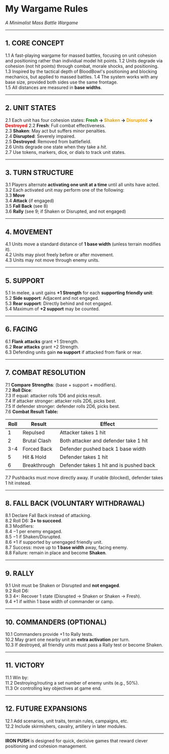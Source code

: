 # My Wargame Rules
*A Minimalist Mass Battle Wargame*

---

## 1. CORE CONCEPT  
1.1 A fast-playing wargame for massed battles, focusing on unit cohesion and positioning rather than individual model hit points.
1.2 Units degrade via cohesion (not hit points) through combat, morale shocks, and positioning.  
1.3 Inspired by the tactical depth of BloodBowl's positioning and blocking mechanics, but applied to massed battles.
1.4 The system works with any base size, provided both sides use the same frontage.  
1.5 All distances are measured in **base widths**.

---

## 2. UNIT STATES  
2.1 Each unit has four cohesion states:
**<span style="color:green">Fresh</span> → <span style="color:goldenrod">Shaken</span> → <span style="color:orange">Disrupted</span> → <span style="color:red">Destroyed</span>**
2.2 **Fresh**: Full combat effectiveness.  
2.3 **Shaken**: May act but suffers minor penalties.  
2.4 **Disrupted**: Severely impaired.  
2.5 **Destroyed**: Removed from battlefield.  
2.6 Units degrade one state when they take a *hit*.  
2.7 Use tokens, markers, dice, or dials to track unit states.

---

## 3. TURN STRUCTURE  
3.1 Players alternate **activating one unit at a time** until all units have acted.  
3.2 Each activated unit may perform one of the following:  
3.3 **Move**  
3.4 **Attack** (if engaged)  
3.5 **Fall Back** (see 8)  
3.6 **Rally** (see 9; if Shaken or Disrupted, and not engaged)

---

## 4. MOVEMENT  
4.1 Units move a standard distance of **1 base width** (unless terrain modifies it).  
4.2 Units may pivot freely before or after movement.  
4.3 Units may not move through enemy units.

---

## 5. SUPPORT  
5.1 In melee, a unit gains **+1 Strength** for each **supporting friendly unit**:  
5.2 **Side support**: Adjacent and not engaged.  
5.3 **Rear support**: Directly behind and not engaged.  
5.4 Maximum of **+2 support** may be counted.

---

## 6. FACING  
6.1 **Flank attacks** grant +1 Strength.  
6.2 **Rear attacks** grant +2 Strength.  
6.3 Defending units gain **no support** if attacked from flank or rear.

---

## 7. COMBAT RESOLUTION  
7.1 **Compare Strengths**: (base + support + modifiers).  
7.2 **Roll Dice**:  
7.3 If equal: attacker rolls 1D6 and picks result.  
7.4 If attacker stronger: attacker rolls 2D6, picks best.  
7.5 If defender stronger: defender rolls 2D6, picks best.  
7.6 **Combat Result Table:**  

| Roll | Result       | Effect                                  |  
| ---- | ------------ | --------------------------------------- |  
| 1    | Repulsed     | Attacker takes 1 hit                    |  
| 2    | Brutal Clash | Both attacker and defender take 1 hit  |  
| 3-4  | Forced Back  | Defender pushed back 1 base width       |  
| 5    | Hit & Hold   | Defender takes 1 hit                    |  
| 6    | Breakthrough | Defender takes 1 hit and is pushed back |  

7.7 Pushbacks must move directly away. If unable (blocked), defender takes 1 hit instead.

---

## 8. FALL BACK (VOLUNTARY WITHDRAWAL)  
8.1 Declare Fall Back instead of attacking.  
8.2 Roll D6: **3+ to succeed**.  
8.3 Modifiers:  
8.4 −1 per enemy engaged.  
8.5 −1 if Shaken/Disrupted.  
8.6 +1 if supported by unengaged friendly unit.  
8.7 Success: move up to **1 base width** away, facing enemy.  
8.8 Failure: remain in place and become **Shaken**.

---

## 9. RALLY  
9.1 Unit must be Shaken or Disrupted and **not engaged**.  
9.2 Roll D6:  
9.3 4+: Recover 1 state (Disrupted → Shaken or Shaken → Fresh).  
9.4 +1 if within 1 base width of commander or camp.

---

## 10. COMMANDERS (OPTIONAL)  
10.1 Commanders provide +1 to Rally tests.  
10.2 May grant one nearby unit an **extra activation** per turn.  
10.3 If destroyed, all friendly units must pass a Rally test or become Shaken.

---

## 11. VICTORY  
11.1 Win by:  
11.2 Destroying/routing a set number of enemy units (e.g., 50%).  
11.3 Or controlling key objectives at game end.

---

## 12. FUTURE EXPANSIONS  
12.1 Add scenarios, unit traits, terrain rules, campaigns, etc.  
12.2 Include skirmishers, cavalry, artillery in later modules.

---

**IRON PUSH** is designed for quick, decisive games that reward clever positioning and cohesion management.

